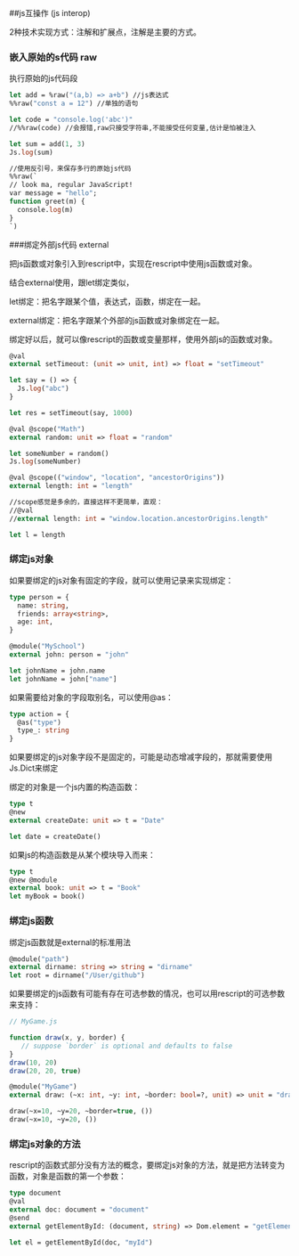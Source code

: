 ##js互操作 (js interop)

2种技术实现方式：注解和扩展点，注解是主要的方式。

### 嵌入原始的s代码 raw

执行原始的js代码段

```ocaml
let add = %raw("(a,b) => a+b") //js表达式
%%raw("const a = 12") //单独的语句

let code = "console.log('abc')"  
//%%raw(code) //会报错,raw只接受字符串,不能接受任何变量,估计是怕被注入

let sum = add(1, 3)
Js.log(sum)

//使用反引号，来保存多行的原始js代码
%%raw(`
// look ma, regular JavaScript!
var message = "hello";
function greet(m) {
  console.log(m)
}
`)
```

###绑定外部js代码 external

把js函数或对象引入到rescript中，实现在rescript中使用js函数或对象。       

结合external使用，跟let绑定类似，

let绑定：把名字跟某个值，表达式，函数，绑定在一起。

external绑定：把名字跟某个外部的js函数或对象绑定在一起。              

绑定好以后，就可以像rescript的函数或变量那样，使用外部js的函数或对象。                                                                                                                                                                                                                                                                         

```ocaml
@val 
external setTimeout: (unit => unit, int) => float = "setTimeout"

let say = () => {
  Js.log("abc")
}

let res = setTimeout(say, 1000)

@val @scope("Math") 
external random: unit => float = "random"

let someNumber = random()
Js.log(someNumber)

@val @scope(("window", "location", "ancestorOrigins")) 
external length: int = "length"

//scope感觉是多余的，直接这样不更简单，直观：
//@val
//external length: int = "window.location.ancestorOrigins.length"

let l = length
```

### 绑定js对象

如果要绑定的js对象有固定的字段，就可以使用记录来实现绑定：

```ocaml
type person = {
  name: string,
  friends: array<string>,
  age: int,
}

@module("MySchool")
external john: person = "john"

let johnName = john.name
let johnName = john["name"]
```

如果需要给对象的字段取别名，可以使用@as：

```ocaml
type action = {
  @as("type") 
  type_: string
}
```

如果要绑定的js对象字段不是固定的，可能是动态增减字段的，那就需要使用Js.Dict来绑定

绑定的对象是一个js内置的构造函数：

```ocaml
type t
@new 
external createDate: unit => t = "Date"

let date = createDate()
```

如果js的构造函数是从某个模块导入而来：

```ocaml
type t
@new @module 
external book: unit => t = "Book"
let myBook = book()
```

### 绑定js函数

绑定js函数就是external的标准用法

```ocaml
@module("path") 
external dirname: string => string = "dirname"
let root = dirname("/User/github") 
```

如果要绑定的js函数有可能有存在可选参数的情况，也可以用rescript的可选参数来支持：

```js
// MyGame.js

function draw(x, y, border) {
   // suppose `border` is optional and defaults to false
}
draw(10, 20)
draw(20, 20, true)
```

```ocaml
@module("MyGame")
external draw: (~x: int, ~y: int, ~border: bool=?, unit) => unit = "draw"

draw(~x=10, ~y=20, ~border=true, ())
draw(~x=10, ~y=20, ())
```

### 绑定js对象的方法

rescript的函数式部分没有方法的概念，要绑定js对象的方法，就是把方法转变为函数，对象是函数的第一个参数：

```ocaml
type document
@val 
external doc: document = "document"
@send 
external getElementById: (document, string) => Dom.element = "getElementById"

let el = getElementById(doc, "myId")

```

### 









